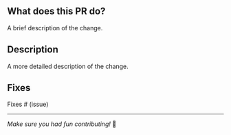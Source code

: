 ## What does this PR do?

A brief description of the change.

## Description

A more detailed description of the change.

## Fixes

Fixes # (issue)

---

_Make sure you had fun contributing!_ 🎉
